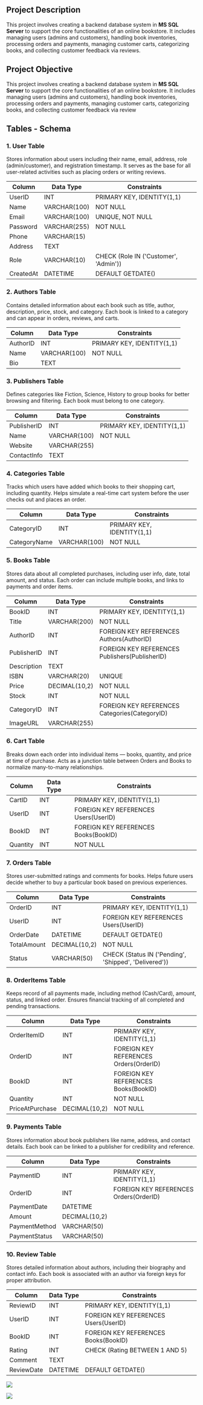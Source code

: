 
## Project Description

This project involves creating a backend database system in **MS SQL Server** to support the core functionalities of an online bookstore. It includes managing users (admins and customers), handling book inventories, processing orders and payments, managing customer carts, categorizing books, and collecting customer feedback via reviews.


## Project Objective

This project involves creating a backend database system in **MS SQL Server** to support the core functionalities of an online bookstore. It includes managing users (admins and customers), handling book inventories, processing orders and payments, managing customer carts, categorizing books, and collecting customer feedback via review

## Tables - Schema

### 1. User Table

Stores information about users including their name, email, address, role (admin/customer), and registration timestamp. It serves as the base for all user-related activities such as placing orders or writing reviews.

|Column|Data Type|Constraints|
|---|---|---|
|UserID|INT|PRIMARY KEY, IDENTITY(1,1)|
|Name|VARCHAR(100)|NOT NULL|
|Email|VARCHAR(100)|UNIQUE, NOT NULL|
|Password|VARCHAR(255)|NOT NULL|
|Phone|VARCHAR(15)||
|Address|TEXT||
|Role|VARCHAR(10)|CHECK (Role IN ('Customer', 'Admin'))|
|CreatedAt|DATETIME|DEFAULT GETDATE()|

### 2. Authors Table

Contains detailed information about each book such as title, author, description, price, stock, and category. Each book is linked to a category and can appear in orders, reviews, and carts.

|Column|Data Type|Constraints|
|---|---|---|
|AuthorID|INT|PRIMARY KEY, IDENTITY(1,1)|
|Name|VARCHAR(100)|NOT NULL|
|Bio|TEXT||

### 3. Publishers Table 

Defines categories like Fiction, Science, History to group books for better browsing and filtering. Each book must belong to one category.

|Column|Data Type|Constraints|
|---|---|---|
|PublisherID|INT|PRIMARY KEY, IDENTITY(1,1)|
|Name|VARCHAR(100)|NOT NULL|
|Website|VARCHAR(255)||
|ContactInfo|TEXT||

### 4. Categories Table

Tracks which users have added which books to their shopping cart, including quantity. Helps simulate a real-time cart system before the user checks out and places an order.

|Column|Data Type|Constraints|
|---|---|---|
|CategoryID|INT|PRIMARY KEY, IDENTITY(1,1)|
|CategoryName|VARCHAR(100)|NOT NULL|

### 5. Books Table

Stores data about all completed purchases, including user info, date, total amount, and status. Each order can include multiple books, and links to payments and order items.

|Column|Data Type|Constraints|
|---|---|---|
|BookID|INT|PRIMARY KEY, IDENTITY(1,1)|
|Title|VARCHAR(200)|NOT NULL|
|AuthorID|INT|FOREIGN KEY REFERENCES Authors(AuthorID)|
|PublisherID|INT|FOREIGN KEY REFERENCES Publishers(PublisherID)|
|Description|TEXT||
|ISBN|VARCHAR(20)|UNIQUE|
|Price|DECIMAL(10,2)|NOT NULL|
|Stock|INT|NOT NULL|
|CategoryID|INT|FOREIGN KEY REFERENCES Categories(CategoryID)|
|ImageURL|VARCHAR(255)||

### 6. Cart Table

Breaks down each order into individual items — books, quantity, and price at time of purchase. Acts as a junction table between Orders and Books to normalize many-to-many relationships.

|Column|Data Type|Constraints|
|---|---|---|
|CartID|INT|PRIMARY KEY, IDENTITY(1,1)|
|UserID|INT|FOREIGN KEY REFERENCES Users(UserID)|
|BookID|INT|FOREIGN KEY REFERENCES Books(BookID)|
|Quantity|INT|NOT NULL|

### 7. Orders Table

Stores user-submitted ratings and comments for books. Helps future users decide whether to buy a particular book based on previous experiences.

| Column      | Data Type     | Constraints                                           |
| ----------- | ------------- | ----------------------------------------------------- |
| OrderID     | INT           | PRIMARY KEY, IDENTITY(1,1)                            |
| UserID      | INT           | FOREIGN KEY REFERENCES Users(UserID)                  |
| OrderDate   | DATETIME      | DEFAULT GETDATE()                                     |
| TotalAmount | DECIMAL(10,2) | NOT NULL                                              |
| Status      | VARCHAR(50)   | CHECK (Status IN ('Pending', 'Shipped', 'Delivered')) |
### 8. OrderItems Table

Keeps record of all payments made, including method (Cash/Card), amount, status, and linked order. Ensures financial tracking of all completed and pending transactions.

| Column          | Data Type     | Constraints                            |
| --------------- | ------------- | -------------------------------------- |
| OrderItemID     | INT           | PRIMARY KEY, IDENTITY(1,1)             |
| OrderID         | INT           | FOREIGN KEY REFERENCES Orders(OrderID) |
| BookID          | INT           | FOREIGN KEY REFERENCES Books(BookID)   |
| Quantity        | INT           | NOT NULL                               |
| PriceAtPurchase | DECIMAL(10,2) | NOT NULL                               |

### 9. Payments Table

Stores information about book publishers like name, address, and contact details. Each book can be linked to a publisher for credibility and reference.

| Column        | Data Type     | Constraints                            |
| ------------- | ------------- | -------------------------------------- |
| PaymentID     | INT           | PRIMARY KEY, IDENTITY(1,1)             |
| OrderID       | INT           | FOREIGN KEY REFERENCES Orders(OrderID) |
| PaymentDate   | DATETIME      |                                        |
| Amount        | DECIMAL(10,2) |                                        |
| PaymentMethod | VARCHAR(50)   |                                        |
| PaymentStatus | VARCHAR(50)   |                                        |

### 10. Review Table

Stores detailed information about authors, including their biography and contact info. Each book is associated with an author via foreign keys for proper attribution.

| Column     | Data Type | Constraints                          |
| ---------- | --------- | ------------------------------------ |
| ReviewID   | INT       | PRIMARY KEY, IDENTITY(1,1)           |
| UserID     | INT       | FOREIGN KEY REFERENCES Users(UserID) |
| BookID     | INT       | FOREIGN KEY REFERENCES Books(BookID) |
| Rating     | INT       | CHECK (Rating BETWEEN 1 AND 5)       |
| Comment    | TEXT      |                                      |
| ReviewDate | DATETIME  | DEFAULT GETDATE()                    |

![](4-%20University%20Stuff/assets/Editor%20_%20Mermaid%20Chart-2025-05-13-180901.png)


![](4-%20University%20Stuff/assets/ChatGPT%20Image%20May%2013,%202025,%2011_04_31%20PM.png)